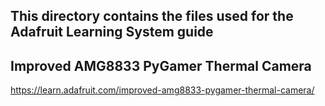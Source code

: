 ## This directory contains the files used for the Adafruit Learning System guide 
## Improved AMG8833 PyGamer Thermal Camera

https://learn.adafruit.com/improved-amg8833-pygamer-thermal-camera/

